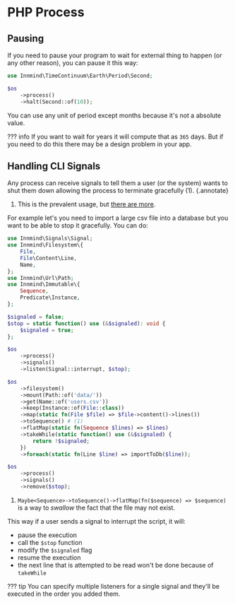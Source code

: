 # PHP Process

## Pausing

If you need to pause your program to wait for external thing to happen (or any other reason), you can pause it this way:

```php
use Innmind\TimeContinuum\Earth\Period\Second;

$os
    ->process()
    ->halt(Second::of(10));
```

You can use any unit of period except months because it's not a absolute value.

??? info
    If you want to wait for years it will compute that as `365` days. But if you need to do this there may be a design problem in your app.

## Handling CLI Signals

Any process can receive signals to tell them a user (or the system) wants to shut them down allowing the process to terminate gracefully (1).
{.annotate}

1. This is the prevalent usage, but [there are more](https://en.wikipedia.org/wiki/Signal_(IPC)).

For example let's you need to import a large csv file into a database but you want to be able to stop it gracefully. You can do:

```php hl_lines="13 15 18-21 31-33"
use Innmind\Signals\Signal;
use Innmind\Filesystem\{
    File,
    File\Content\Line,
    Name,
};
use Innmind\Url\Path;
use Innmind\Immutable\{
    Sequence,
    Predicate\Instance,
};

$signaled = false;
$stop = static function() use (&$signaled): void {
    $signaled = true;
};

$os
    ->process()
    ->signals()
    ->listen(Signal::interrupt, $stop);

$os
    ->filesystem()
    ->mount(Path::of('data/'))
    ->get(Name::of('users.csv'))
    ->keep(Instance::of(File::class))
    ->map(static fn(File $file) => $file->content()->lines())
    ->toSequence() # (1)
    ->flatMap(static fn(Sequence $lines) => $lines)
    ->takeWhile(static function() use (&$signaled) {
        return !$signaled;
    })
    ->foreach(static fn(Line $line) => importToDb($line));

$os
    ->process()
    ->signals()
    ->remove($stop);
```

1. `Maybe<Sequence>->toSequence()->flatMap(fn($sequence) => $sequence)` is a way to _swallow_ the fact that the file may not exist.

This way if a user sends a signal to interrupt the script, it will:

- pause the execution
- call the `$stop` function
- modify the `$signaled` flag
- resume the execution
- the next line that is attempted to be read won't be done because of `takeWhile`

??? tip
    You can specify multiple listeners for a single signal and they'll be executed in the order you added them.
